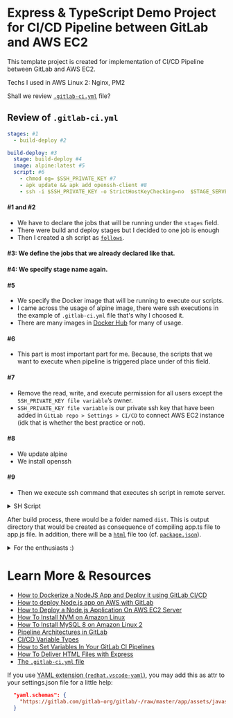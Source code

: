 # Express & TypeScript Demo Project for CI/CD Pipeline between GitLab and AWS EC2

This template project is created for implementation of CI/CD Pipeline between GitLab and AWS EC2.

Techs I used in AWS Linux 2: Nginx, PM2

Shall we review [`.gitlab-ci.yml`](./.gitlab-ci.yml) file?

## Review of `.gitlab-ci.yml`

```yml
stages: #1
  - build-deploy #2

build-deploy: #3
  stage: build-deploy #4
  image: alpine:latest #5
  script: #6
    - chmod og= $SSH_PRIVATE_KEY #7
    - apk update && apk add openssh-client #8
    - ssh -i $SSH_PRIVATE_KEY -o StrictHostKeyChecking=no  $STAGE_SERVER_USER@$STAGE_SERVER_IP "sh $CI_SCRIPT_PATH" #9
```
#### #1 and #2
- We have to declare the jobs that will be running under the `stages` field.
- There were build and deploy stages but I decided to one job is enough
- Then I created a sh script as [`follows`](#shScript).

#### #3: We define the jobs that we already declared like that.

#### #4: We specify stage name again.

#### #5
- We specify the Docker image that will be running to execute our scripts.
- I came across the usage of alpine image, there were ssh executions in the example of `.gitlab-ci.yml` file that's why I choosed it.
- There are many images in [Docker Hub](hub.docker.com) for many of usage.

#### #6
- This part is most important part for me. Because, the scripts that we want to execute when pipeline is triggered place under of this field.

#### #7
- Remove the read, write, and execute permission for all users except the `SSH_PRIVATE_KEY file variable`’s owner.
- `SSH_PRIVATE_KEY file variable` is our private ssh key that have been added in `GitLab repo > Settings > CI/CD` to connect AWS EC2 instance (idk that is whether the best practice or not).

#### #8
- We update alpine
- We install openssh

#### #9
- Then we execute ssh command that executes sh script in remote server.

<details id="shScript">
  <summary>SH Script</summary>

#### If you use it, please consider to change paths :)
```sh
#! /bin/sh
# change directory as project folder
cd /home/user/your/project/path
# stop web server
sudo systemctl stop nginx
pm2 stop 0
# pull differences (https://stackoverflow.com/a/4565746/8935402)
ssh-agent bash -c 'ssh-add /home/user/ssh/path; git pull git@gitlab.com:your/gitlab-repo.git'
# install dependencies
npm i --production
# build project
npm run build
# start web server
sudo systemctl start nginx
pm2 start 0
```
</details>

After build process, there would be a folder named `dist`. This is output directory that would be created as consequence of compiling app.ts file to app.js file. In addition, there will be a [`html`](./index.html) file too (cf. [`package.json`](./package.json)).

<details>
  <summary>For the enthusiasts :)</summary>

#### If you use it, please consider to change paths :)
```sh
# NGINX INSTALL (https://www.nginx.com/blog/setting-up-nginx/#install-nginx)

# NGINX CONFIGURATION (https://dev.to/romainlanz/deploy-your-adonis-website-17ec)
# sudo vim /etc/nginx/conf.d/your-ipv4-dns.conf

# server {
  # listen 80 default_server;
  # listen [::]:80 default_server;

  # server_name your-ipv4-dns;

  # location / {
    # proxy_pass http://0.0.0.0:8080;
    # proxy_http_version 1.1;
    # proxy_set_header Connection "upgrade";
    # proxy_set_header Host $host;
    # proxy_set_header Upgrade $http_upgrade;
    # proxy_set_header X-Real-IP $remote_addr;
    # proxy_set_header X-Forwarded-For $proxy_add_x_forwarded_for;
  # }
# }
```
</details>

# Learn More & Resources

- [How to Dockerize a NodeJS App and Deploy it using GitLab CI/CD](https://taylor.callsen.me/how-to-dockerize-a-nodejs-app-and-deploy-it-using-gitlab-ci/)
- [How to deploy Node.js app on AWS with GitLab](https://adhasmana.medium.com/how-to-deploy-node-js-app-on-aws-with-gitlab-24fabde1088d)
- [How to Deploy a Node.js Application On AWS EC2 Server](https://ourcodeworld.com/articles/read/977/how-to-deploy-a-node-js-application-on-aws-ec2-server)
- [How To Install NVM on Amazon Linux](https://tecadmin.net/install-nvm-on-amazon-linux/)
- [How To Install MySQL 8 on Amazon Linux 2](https://techviewleo.com/how-to-install-mysql-8-on-amazon-linux-2/)
- [Pipeline Architectures in GitLab](https://docs.gitlab.com/ee/ci/pipelines/pipeline_architectures.html)
- [CI/CD Variable Types](https://docs.gitlab.com/ee/ci/variables/#cicd-variable-types)
- [How to Set Variables In Your GitLab CI Pipelines](https://www.howtogeek.com/devops/how-to-set-variables-in-your-gitlab-ci-pipelines/)
- [How To Deliver HTML Files with Express](https://www.digitalocean.com/community/tutorials/use-expressjs-to-deliver-html-files)
- [The `.gitlab-ci.yml` file](https://docs.gitlab.com/ee/ci/yaml/gitlab_ci_yaml.html)

If you use [YAML extension (`redhat.vscode-yaml`)](https://marketplace.visualstudio.com/items?itemName=redhat.vscode-yaml), 
you may add this as attr to your settings.json file for a little help:
```json
  "yaml.schemas": {
    "https://gitlab.com/gitlab-org/gitlab/-/raw/master/app/assets/javascripts/editor/schema/ci.json": ".gitlab-ci.yml"
  }
```
